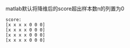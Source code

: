 matlab默认将降维后的score超出样本数n的列置为0

```
score:
[x x x x 0 0 0]
[x x x x 0 0 0]
[x x x x 0 0 0]
[x x x x 0 0 0]
```